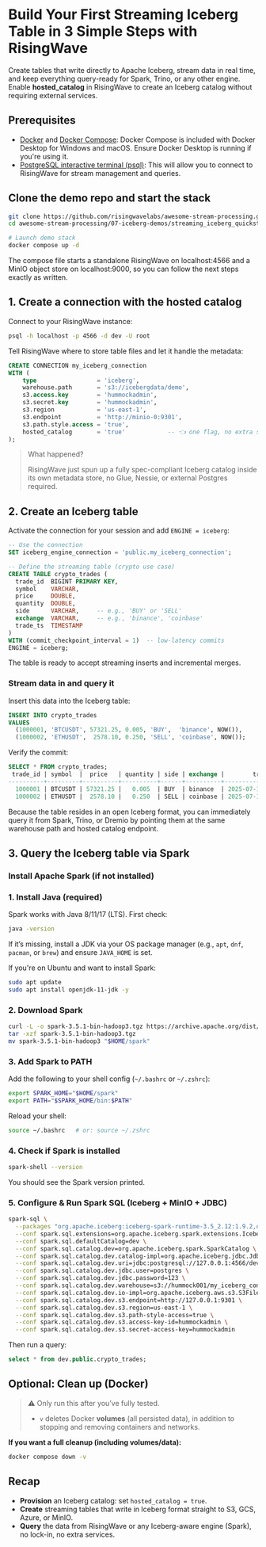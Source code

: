 # Build Your First **Streaming Iceberg Table** in 3 Simple Steps with RisingWave

Create tables that write directly to Apache Iceberg, stream data in real time, and keep everything query-ready for Spark, Trino, or any other engine.
Enable **hosted_catalog** in RisingWave to create an Iceberg catalog without requiring external services.

## Prerequisites

- [Docker](https://docs.docker.com/get-docker/) and [Docker Compose](https://docs.docker.com/compose/install/): Docker Compose is included with Docker Desktop for Windows and macOS. Ensure Docker Desktop is running if you're using it.
- [PostgreSQL interactive terminal (psql)](https://www.postgresql.org/download/): This will allow you to connect to RisingWave for stream management and queries.

## Clone the demo repo and start the stack

```bash
git clone https://github.com/risingwavelabs/awesome-stream-processing.git
cd awesome-stream-processing/07-iceberg-demos/streaming_iceberg_quickstart

# Launch demo stack
docker compose up -d
````

The compose file starts a standalone RisingWave on localhost:4566 and a MinIO object store on localhost:9000, so you can follow the next steps exactly as written.

## 1. Create a connection with the hosted catalog

Connect to your RisingWave instance:

```bash
psql -h localhost -p 4566 -d dev -U root
```

Tell RisingWave where to store table files and let it handle the metadata:

```sql
CREATE CONNECTION my_iceberg_connection
WITH (
    type                 = 'iceberg',
    warehouse.path       = 's3://icebergdata/demo',
    s3.access.key        = 'hummockadmin',
    s3.secret.key        = 'hummockadmin',
    s3.region            = 'us-east-1',
    s3.endpoint          = 'http://minio-0:9301',
    s3.path.style.access = 'true',
    hosted_catalog       = 'true'            -- 👈 one flag, no extra services!
);
```

> What happened?
>
> RisingWave just spun up a fully spec-compliant Iceberg catalog inside its own metadata store, no Glue, Nessie, or external Postgres required.

## 2. Create an Iceberg table

Activate the connection for your session and add `ENGINE = iceberg`:

```sql
-- Use the connection
SET iceberg_engine_connection = 'public.my_iceberg_connection';

-- Define the streaming table (crypto use case)
CREATE TABLE crypto_trades (
  trade_id  BIGINT PRIMARY KEY,
  symbol    VARCHAR,
  price     DOUBLE,
  quantity  DOUBLE,
  side      VARCHAR,     -- e.g., 'BUY' or 'SELL'
  exchange  VARCHAR,     -- e.g., 'binance', 'coinbase'
  trade_ts  TIMESTAMP
)
WITH (commit_checkpoint_interval = 1)  -- low-latency commits
ENGINE = iceberg;
```

The table is ready to accept streaming inserts and incremental merges.

### Stream data in and query it

Insert this data into the Iceberg table:

```sql
INSERT INTO crypto_trades
VALUES
  (1000001, 'BTCUSDT', 57321.25, 0.005, 'BUY',  'binance', NOW()),
  (1000002, 'ETHUSDT',  2578.10, 0.250, 'SELL', 'coinbase', NOW());

```

Verify the commit:

```sql
SELECT * FROM crypto_trades;
 trade_id | symbol  |  price   | quantity | side | exchange |        trade_ts
----------+---------+----------+----------+------+----------+----------------------------
  1000001 | BTCUSDT | 57321.25 |   0.005  | BUY  | binance  | 2025-07-17 15:04:56.123
  1000002 | ETHUSDT |  2578.10 |   0.250  | SELL | coinbase | 2025-07-17 15:04:56.456

```

Because the table resides in an open Iceberg format, you can immediately query it from Spark, Trino, or Dremio by pointing them at the same warehouse path and hosted catalog endpoint.

## 3. Query the Iceberg table via Spark

### Install Apache Spark (if not installed)

### 1. Install Java (required)

Spark works with Java 8/11/17 (LTS). First check:

```bash
java -version
```

If it’s missing, install a JDK via your OS package manager (e.g., `apt`, `dnf`, `pacman`, or `brew`) and ensure `JAVA_HOME` is set.

If you're on Ubuntu and want to install Spark:

```bash
sudo apt update
sudo apt install openjdk-11-jdk -y
```

### 2. Download Spark

```bash
curl -L -o spark-3.5.1-bin-hadoop3.tgz https://archive.apache.org/dist/spark/spark-3.5.1/spark-3.5.1-bin-hadoop3.tgz
tar -xzf spark-3.5.1-bin-hadoop3.tgz
mv spark-3.5.1-bin-hadoop3 "$HOME/spark"
```

### 3. Add Spark to PATH

Add the following to your shell config (`~/.bashrc` or `~/.zshrc`):

```bash
export SPARK_HOME="$HOME/spark"
export PATH="$SPARK_HOME/bin:$PATH"
```

Reload your shell:

```bash
source ~/.bashrc   # or: source ~/.zshrc
```

### 4. Check if Spark is installed

```bash
spark-shell --version
```

You should see the Spark version printed.

### 5. Configure & Run Spark SQL (Iceberg + MinIO + JDBC)

```bash
spark-sql \
  --packages "org.apache.iceberg:iceberg-spark-runtime-3.5_2.12:1.9.2,org.apache.iceberg:iceberg-aws-bundle:1.9.2,org.postgresql:postgresql:42.7.4" \
  --conf spark.sql.extensions=org.apache.iceberg.spark.extensions.IcebergSparkSessionExtensions \
  --conf spark.sql.defaultCatalog=dev \
  --conf spark.sql.catalog.dev=org.apache.iceberg.spark.SparkCatalog \
  --conf spark.sql.catalog.dev.catalog-impl=org.apache.iceberg.jdbc.JdbcCatalog \
  --conf spark.sql.catalog.dev.uri=jdbc:postgresql://127.0.0.1:4566/dev \
  --conf spark.sql.catalog.dev.jdbc.user=postgres \
  --conf spark.sql.catalog.dev.jdbc.password=123 \
  --conf spark.sql.catalog.dev.warehouse=s3://hummock001/my_iceberg_connection \
  --conf spark.sql.catalog.dev.io-impl=org.apache.iceberg.aws.s3.S3FileIO \
  --conf spark.sql.catalog.dev.s3.endpoint=http://127.0.0.1:9301 \
  --conf spark.sql.catalog.dev.s3.region=us-east-1 \
  --conf spark.sql.catalog.dev.s3.path-style-access=true \
  --conf spark.sql.catalog.dev.s3.access-key-id=hummockadmin \
  --conf spark.sql.catalog.dev.s3.secret-access-key=hummockadmin
```

Then run a query:

```sql
select * from dev.public.crypto_trades;
```

## Optional: Clean up (Docker)

> ⚠️ Only run this after you’ve fully tested.
>
> * `v` deletes Docker **volumes** (all persisted data), in addition to stopping and removing containers and networks.

**If you want a full cleanup (including volumes/data):**

```bash
docker compose down -v
```

## Recap

* **Provision** an Iceberg catalog: set `hosted_catalog = true`.
* **Create** streaming tables that write in Iceberg format straight to S3, GCS, Azure, or MinIO.
* **Query** the data from RisingWave or any Iceberg-aware engine (Spark), no lock-in, no extra services.
